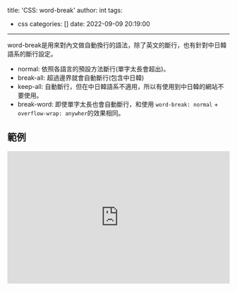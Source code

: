 title: 'CSS: word-break'
author: int
tags:
  - css
categories: []
date: 2022-09-09 20:19:00
---
word-break是用來對內文做自動換行的語法，除了英文的斷行，也有針對中日韓語系的斷行設定。

* normal: 依照各語言的預設方法斷行(單字太長會超出)。
* break-all: 超過邊界就會自動斷行(包含中日韓)
* keep-all: 自動斷行，但在中日韓語系不適用，所以有使用到中日韓的網站不要使用。
* break-word: 即使單字太長也會自動斷行，和使用 ```word-break: normal``` + ```overflow-wrap: anywher```的效果相同。

## 範例

<iframe height="300" style="width: 100%;" scrolling="no" title="word-break" src="https://codepen.io/intHuang/embed/zYjqNpW?default-tab=html%2Cresult" frameborder="no" loading="lazy" allowtransparency="true" allowfullscreen="true">
  See the Pen <a href="https://codepen.io/intHuang/pen/zYjqNpW">
  word-break</a> by int (<a href="https://codepen.io/intHuang">@intHuang</a>)
  on <a href="https://codepen.io">CodePen</a>.
</iframe>